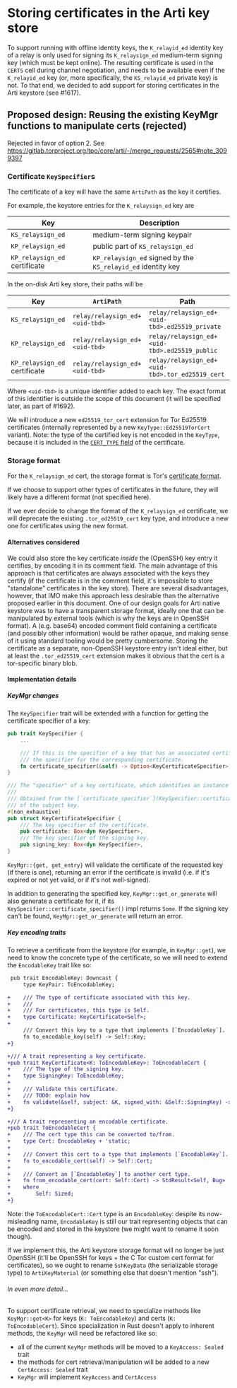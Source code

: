 # Storing certificates in the Arti key store

To support running with offline identity keys,
the `K_relayid_ed` identity key of a relay is only used for
signing its `K_relaysign_ed` medium-term signing key (which must be kept online).
The resulting certificate is used in the `CERTS` cell during channel negotiation,
and needs to be available even if the `K_relayid_ed` key
(or, more specifically, the `KS_relayid_ed` private key)
is not.
To that end, we decided to add support for storing certificates in the Arti keystore
(see #1617).

## Proposed design: Reusing the existing KeyMgr functions to manipulate certs (rejected)

Rejected in favor of option 2.
See https://gitlab.torproject.org/tpo/core/arti/-/merge_requests/2565#note_3099397

### Certificate `KeySpecifier`s

The certificate of a key will have the same `ArtiPath` as the key it certifies.

For example, the keystore entries for the `K_relaysign_ed` key are

| Key                            | Description                                                  |
|--------------------------------|--------------------------------------------------------------|
| `KS_relaysign_ed`              | medium-term signing keypair                                  |
| `KP_relaysign_ed`              | public part of `KS_relaysign_ed`                             |
| `KP_relaysign_ed` certificate  | `KP_relaysign_ed` signed by the `KS_relayid_ed` identity key |

In the on-disk Arti key store, their paths will be

| Key                            | `ArtiPath`                      | Path                                              |
|--------------------------------|---------------------------------|---------------------------------------------------|
| `KS_relaysign_ed`              | `relay/relaysign_ed+<uid-tbd>` | `relay/relaysign_ed+<uid-tbd>.ed25519_private`   |
| `KP_relaysign_ed`              | `relay/relaysign_ed+<uid-tbd>` | `relay/relaysign_ed+<uid-tbd>.ed25519_public`    |
| `KP_relaysign_ed` certificate  | `relay/relaysign_ed+<uid-tbd>` | `relay/relaysign_ed+<uid-tbd>.tor_ed25519_cert`  |

Where `<uid-tbd>` is a unique identifier added to each key.
The exact format of this identifier is outside the scope of this document
(it will be specified later, as part of #1692).

We will introduce a new `ed25519_tor_cert` extension for Tor Ed25519 certificates
(internally represented by a new `KeyType::Ed25519TorCert` variant).
Note: the type of the certified key is not encoded in the `KeyType`,
because it is included
in the [`CERT_TYPE` field](https://spec.torproject.org/cert-spec.html#list-key-types)
of the certificate.

### Storage format

For the `K_relaysign_ed` cert, the storage format is Tor's
[certificate format](https://spec.torproject.org/cert-spec.html).

If we choose to support other types of certificates in the future,
they will likely have a different format (not specified here).

If we ever decide to change the format of the `K_relaysign_ed` certificate,
we will deprecate the existing `.tor_ed25519_cert` key type,
and introduce a new one for certificates using the new format.

#### Alternatives considered

We could also store the key certificate *inside* the (OpenSSH) key entry
it certifies, by encoding it in its comment field.
The main advantage of this approach is that certificates are always associated
with the keys they certify (if the certificate is in the comment field,
it's impossible to store "standalone" certificates in the key store).
There are several disadvantages, however, that IMO make this approach less
desirable than the alternative proposed earlier in this document.
One of our design goals for Arti native keystore was to have
a transparent storage format, ideally one that can be manipulated by external tools
(which is why the keys are in OpenSSH format).
A (e.g. base64) encoded comment field containing a certificate
(and possibly other information)
would be rather opaque, and making sense of it using standard tooling
would be pretty cumbersome. Storing the certificate as a separate,
non-OpenSSH keystore entry isn't ideal either,
but at least the `.tor_ed25519_cert` extension makes it
obvious that the cert is a tor-specific binary blob.

#### Implementation details

##### KeyMgr changes

The `KeySpecifier` trait will be extended with a function for getting the
certificate specifier of a key:

```rust
pub trait KeySpecifier {
    ...

    /// If this is the specifier of a key that has an associated certificate,
    /// the specifier for the corresponding certificate.
    fn certificate_specifier(&self) -> Option<KeyCertificateSpecifier>;
}

/// The "specifier" of a key certificate, which identifies an instance of a cert.
///
/// Obtained from the [`certificate_specifier`](KeySpecifier::certificate_specifier)
/// of the subject key.
#[non_exhaustive]
pub struct KeyCertificateSpecifier {
    /// The key specifier of the certificate.
    pub certificate: Box<dyn KeySpecifier>,
    /// The key specifier of the signing key.
    pub signing_key: Box<dyn KeySpecifier>,
}
```

`KeyMgr::{get, get_entry}` will validate the certificate
of the requested key (if there is one), returning an error
if the certificate is invalid (i.e. if it's expired or not yet valid,
or if it's not well-signed).

In addition to generating the specified key,
`KeyMgr::get_or_generate` will also generate a certificate for it,
if its `KeySpecifier::certificate_specifier()` impl returns `Some`.
If the signing key can't be found,
`KeyMgr::get_or_generate` will return an error.

##### Key encoding traits

To retrieve a certificate from the keystore (for example, in `KeyMgr::get`),
we need to know the concrete type of the certificate,
so we will need to extend the `EncodableKey` trait like so:

```diff
 pub trait EncodableKey: Downcast {
     type KeyPair: ToEncodableKey;

+    /// The type of certificate associated with this key.
+    ///
+    /// For certificates, this type is Self.
+    type Certificate: KeyCertificate<Self>;
+
     /// Convert this key to a type that implements [`EncodableKey`].
     fn to_encodable_key(self) -> Self::Key;
+}

+/// A trait representing a key certificate.
+pub trait KeyCertificate<K: ToEncodableKey>: ToEncodableCert {
+    /// The type of the signing key.
+    type SigningKey: ToEncodableKey;
+
+    /// Validate this certificate.
+    /// TODO: explain how
+    fn validate(&self, subject: &K, signed_with: &Self::SigningKey) -> Result<()>;
+}

+/// A trait representing an encodable certificate.
+pub trait ToEncodableCert {
+    /// The cert type this can be converted to/from.
+    type Cert: EncodableKey + 'static;
+
+    /// Convert this cert to a type that implements [`EncodableKey`].
+    fn to_encodable_cert(self) -> Self::Cert;
+
+    /// Convert an [`EncodableKey`] to another cert type.
+    fn from_encodable_cert(cert: Self::Cert) -> StdResult<Self, Bug>
+    where
+        Self: Sized;
+}
```

Note: the `ToEncodableCert::Cert` type is an `EncodableKey`:
despite its now-misleading name, `EncodableKey` is still our trait representing objects
that can be encoded and stored in the keystore (we might want to rename it soon though).

If we implement this, the Arti keystore storage format will no longer be just OpenSSH
(it'll be OpenSSH for keys + the C Tor custom cert format for certificates),
so we ought to rename `SshKeyData` (the serializable storage type)
to `ArtiKeyMaterial` (or something else that doesn't mention "ssh").

###### In even more detail...

To support certificate retrieval, we need to specialize methods like `KeyMgr::get<K>`
for keys (`K: ToEncodableKey`) and certs (`K: ToEncodableCert`).
Since specialization in Rust doesn't apply to inherent methods,
the `KeyMgr` will need be refactored like so:
  * all of the current `KeyMgr` methods will be moved to a `KeyAccess: Sealed`
    trait
  * the methods for cert retrieval/manipulation will be added to a new
    `CertAccess: Sealed` trait
  * `KeyMgr` will implement `KeyAccess` and `CertAccess`
